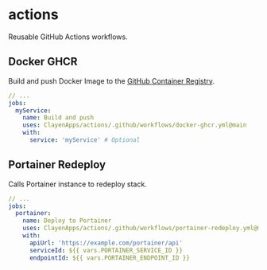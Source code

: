 # actions
Reusable GitHub Actions workflows.

## Docker GHCR

Build and push Docker Image to the
[GitHub Container Registry]([https://](https://github.blog/2020-09-01-introducing-github-container-registry/)).

```yml
// ...
jobs:
  myService:
    name: Build and push
    uses: ClayenApps/actions/.github/workflows/docker-ghcr.yml@main
    with:
      service: 'myService' # Optional
```

## Portainer Redeploy

Calls Portainer instance to redeploy stack.

```yml
// ...
jobs:
  portainer:
    name: Deploy to Portainer
    uses: ClayenApps/actions/.github/workflows/portainer-redeploy.yml@main
    with:
      apiUrl: 'https://example.com/portainer/api'
      serviceId: ${{ vars.PORTAINER_SERVICE_ID }}
      endpointId: ${{ vars.PORTAINER_ENDPOINT_ID }}
```
